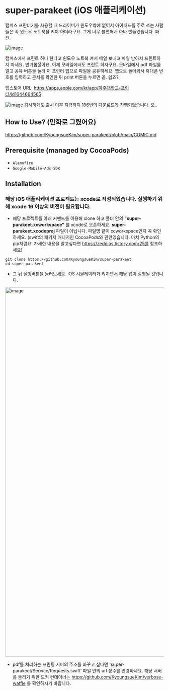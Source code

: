 # super-parakeet (iOS 애플리케이션)
캠퍼스 프린터기를 사용할 때 드라이버가 윈도우밖에 없어서 아이패드를 주로 쓰는 사람들은 꼭 윈도우 노트북을 켜야 하더라구요. 그게 너무 불편해서 하나 만들었습니다. 짜잔. 

![image](https://user-images.githubusercontent.com/61102713/198850376-cd9291b6-df8a-4084-bc3a-d030c2df57b3.png)

캠퍼스에서 프린트 하나 한다고 윈도우 노트북 켜서 메일 보내고 파일 받아서 프린트하지 마세요. 번거롭잖아요. 이제 모바일에서도 프린트 하자구요.
모바일에서 pdf 파일을 열고 공유 버튼을 눌러 이 프린터 앱으로 파일을 공유하세요. 앱으로 돌아와서 휴대폰 번호를 입력하고 문서를 확인한 뒤 print 버튼을 누르면 끝. 쉽죠?

앱스토어 URL: https://apps.apple.com/kr/app/아주대학교-프린터/id1644664565

![image](https://user-images.githubusercontent.com/61102713/198851969-b355ce8b-3f34-4b94-b650-2753d1f781b1.png)
감사하게도 출시 이후 지금까지 196번의 다운로드가 진행되었습니다. 오.. 

## How to Use? (만화로 그렸어요)
https://github.com/KyoungsueKim/super-parakeet/blob/main/COMIC.md
## Prerequisite (managed by CocoaPods)
* `Alamofire`
* `Google-Mobile-Ads-SDK`
## Installation
### 해당 iOS 애플리케이션 프로젝트는 xcode로 작성되었습니다. 실행하기 위해 xcode 16 이상의 버전이 필요합니다. 
* 해당 프로젝트를 아래 커맨드를 이용해 clone 하고 폴더 안의 **"super-parakeet.xcworkspace"** 를 xcode로 오픈하세요. **super-parakeet.xcodeproj** 파일이 아닙니다. 
파일명 끝이 xcworkspace인지 꼭 확인하세요. (swift의 패키지 매니저인 CocoaPods와 관련있습니다. 마치 Python의 pip처럼요. 자세한 내용을 알고싶다면 https://zeddios.tistory.com/25를 참조하세요)
```
git clone https://github.com/KyoungsueKim/super-parakeet
cd super-parakeet
```
* 그 뒤 실행버튼을 눌러보세요. iOS 시뮬레이터가 켜지면서 해당 앱이 실행될 것입니다. 
<img width="1174" alt="image" src="https://user-images.githubusercontent.com/61102713/198851078-fb247c78-0562-4a32-9b0d-ef8651bab7c1.png">

* pdf를 처리하는 프린팅 서버의 주소를 바꾸고 싶다면 'super-parakeet/Service/Requests.swift' 파일 안의 url 상수를 변경하세요. 해당 서버를 돌리기 위한 도커 컨테이너는 https://github.com/KyoungsueKim/verbose-waffle 를 확인하시기 바랍니다.
